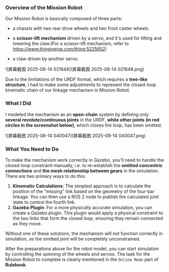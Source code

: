### Overview of the Mission Robot

Our Mission Robot is basically composed of three parts:

- a chassis with two rear drive wheels and two front caster wheels.

- a **scissor-lift mechanism** driven by a servo, and it's used for lifting and lowering the claw.(For a scissor-lift mechanism, refer to https://www.thingiverse.com/thing:5225652)
- a claw driven by another servo.

![屏幕截图 2025-08-14 021648](屏幕截图 2025-08-14 021648.png)

Due to the limitations of the URDF format, which requires a **tree-like structure**, I had to make some adjustments to represent the closed-loop kinematic chain of our linkage mechanism in Mission Robot.



### What I Did

I modeled the mechanism as an **open-chain** system by defining only **several revolute/continuous joints** in the URDF, **while other joints (in red circles in the screenshot below)**, which closes the loop, has been omitted.

![屏幕截图 2025-08-14 040047](屏幕截图 2025-08-14 040047.png)

### What You Need to Do

To make the mechanism work correctly in Gazebo, you'll need to handle the closed-loop constraint manually, i.e. to re-establish the **omitted concentric connections** and **the mesh relationship between gears** in the simulation. There are two primary ways to do this:

1. **Kinematic Calculations**: The simplest approach is to calculate the position of the "missing" link based on the geometry of the four-bar linkage. You can then use a ROS 2 node to publish the calculated joint state to control the fourth link.
2. **Gazebo Plugin**: For a more physically accurate simulation, you can create a Gazebo plugin. This plugin would apply a physical constraint to the two links that form the closed loop, ensuring they remain connected as they move.

Without one of these solutions, the mechanism will not function correctly in simulation, as the omitted joint will be completely unconstrained.


After the preparations above  for the robot model, you can start simulation by controlling the spinning of the wheels and servos. The task for the Mission Robot to complete is clearly mentioned in the `Online Mode` part of **Rulebook**.

